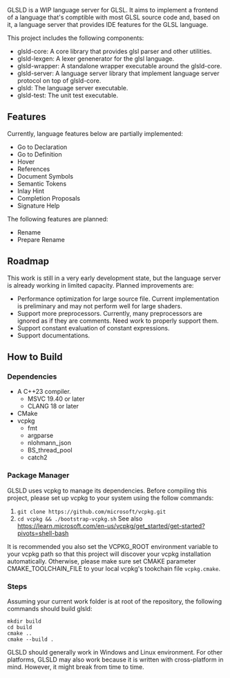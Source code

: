 GLSLD is a WIP language server for GLSL. It aims to implement a frontend of a language that's comptible with most GLSL source code and, based on it, a language server that provides IDE features for the GLSL language.

This project includes the following components:
- glsld-core: A core library that provides glsl parser and other utilities.
- glsld-lexgen: A lexer genenerator for the glsl language.
- glsld-wrapper: A standalone wrapper executable around the glsld-core.
- glsld-server: A language server library that implement language server protocol on top of glsld-core.
- glsld: The language server executable.
- glsld-test: The unit test executable.

## Features
Currently, language features below are partially implemented:
- Go to Declaration
- Go to Definition
- Hover
- References
- Document Symbols
- Semantic Tokens
- Inlay Hint
- Completion Proposals
- Signature Help

The following features are planned:
- Rename
- Prepare Rename

## Roadmap
This work is still in a very early development state, but the language server is already working in limited capacity. Planned improvements are:
- Performance optimization for large source file. Current implementation is preliminary and may not perform well for large shaders.
- Support more preprocessors. Currently, many preprocessors are ignored as if they are comments. Need work to properly support them.
- Support constant evaluation of constant expressions.
- Support documentations.

## How to Build

### Dependencies
- A C++23 compiler.
    - MSVC 19.40 or later
    - CLANG 18 or later
- CMake
- vcpkg
    - fmt
    - argparse
    - nlohmann_json
    - BS_thread_pool
    - catch2

### Package Manager
GLSLD uses vcpkg to manage its dependencies. Before compiling this project, please set up vcpkg to your system using the follow commands:
1. `git clone https://github.com/microsoft/vcpkg.git`
2. `cd vcpkg && ./bootstrap-vcpkg.sh`
See also https://learn.microsoft.com/en-us/vcpkg/get_started/get-started?pivots=shell-bash

It is recommended you also set the VCPKG_ROOT environment variable to your vcpkg path so that this project will discover your vcpkg installation automatically. Otherwise, please make sure set CMAKE parameter CMAKE_TOOLCHAIN_FILE to your local vcpkg's tookchain file `vcpkg.cmake`.

### Steps
Assuming your current work folder is at root of the repository, the following commands should build glsld:
```
mkdir build
cd build
cmake ..
cmake --build .
```

GLSLD should generally work in Windows and Linux environment. For other platforms, GLSLD may also work because it is written with cross-platform in mind. However, it might break from time to time.